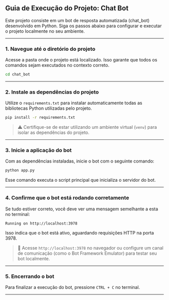 ## Guia de Execução do Projeto: Chat Bot

Este projeto consiste em um bot de resposta automatizada (chat_bot) desenvolvido em Python. Siga os passos abaixo para configurar e executar o projeto localmente no seu ambiente.

---

### 1. Navegue até o diretório do projeto

Acesse a pasta onde o projeto está localizado. Isso garante que todos os comandos sejam executados no contexto correto.

```bash
cd chat_bot
```

---

### 2. Instale as dependências do projeto

Utilize o `requirements.txt` para instalar automaticamente todas as bibliotecas Python utilizadas pelo projeto.

```bash
pip install -r requirements.txt
```

> ⚠️ Certifique-se de estar utilizando um ambiente virtual (`venv`) para isolar as dependências do projeto.

---

### 3. Inicie a aplicação do bot

Com as dependências instaladas, inicie o bot com o seguinte comando:

```bash
python app.py
```

Esse comando executa o script principal que inicializa o servidor do bot.

---

### 4. Confirme que o bot está rodando corretamente

Se tudo estiver correto, você deve ver uma mensagem semelhante a esta no terminal:

```text
Running on http://localhost:3978
```

Isso indica que o bot está ativo, aguardando requisições HTTP na porta 3978.

> 🔗 Acesse `http://localhost:3978` no navegador ou configure um canal de comunicação (como o Bot Framework Emulator) para testar seu bot localmente.

---

### 5. Encerrando o bot

Para finalizar a execução do bot, pressione `CTRL + C` no terminal.

---
